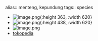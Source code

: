 alias:: menteng, kepundung
tags:: species

- ![image.png](https://peach-geographical-bat-397.mypinata.cloud/ipfs/QmPKAvSqpZGo6Tr4foq5yThJAqa16EhXrWX9ehK6heJfu8){:height 363, :width 620}
- ![image.png](https://peach-geographical-bat-397.mypinata.cloud/ipfs/QmYaViuNqt9mtvzhyKmA3KXdt7SQtNsQ2hBw1QA9kdbEgQ){:height 438, :width 620}
- ![image.png](https://peach-geographical-bat-397.mypinata.cloud/ipfs/QmeKoBBMYTrHBbyWwwSxTWgSWoxc5kBwyJVg6HgJPXsnWG)
- [tokopedia](https://www.tokopedia.com/nurbani/bijibenih-buah-baccaurea-racemosa-javanica-dulcis-red-fruit?extParam=ivf%3Dfalse%26src%3Dsearch)